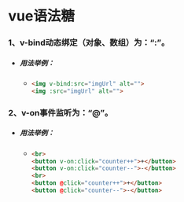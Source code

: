 # vue语法糖

### 1、v-bind动态绑定（对象、数组）为：“:”。

- ##### 用法举例：

  - ```html
    <img v-bind:src="imgUrl" alt="">
    <img :src="imgUrl" alt="">
    ```

### 2、v-on事件监听为：“@”。

- ##### 用法举例：

  - ```html
    <br>
    <button v-on:click="counter++">+</button>
    <button v-on:click="counter--">-</button>
    <br>
    <button @click="counter++">+</button>
    <button @click="counter--">-</button>
    ```
  
  

